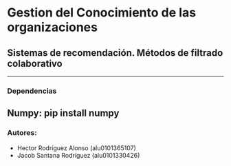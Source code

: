 # Gestion del Conocimiento de las organizaciones
## Sistemas de recomendación. Métodos de filtrado colaborativo
---
### Dependencias
**Numpy: pip install numpy**
---
### Autores:
* Hector Rodríguez Alonso (alu0101365107)
* Jacob Santana Rodríguez (alu0101330426)
